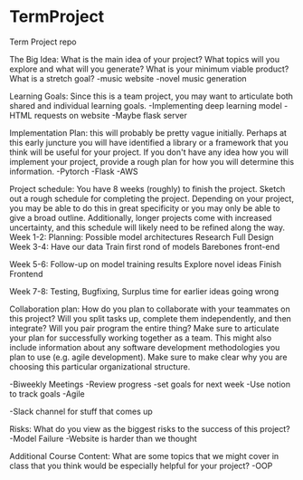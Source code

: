 # TermProject
Term Project repo

The Big Idea: What is the main idea of your project? What topics will you explore and what will you generate? What is your minimum viable product? What is a stretch goal?
  -music website
  -novel music generation

Learning Goals: Since this is a team project, you may want to articulate both shared and individual learning goals.
-Implementing deep learning model
-HTML requests on website
-Maybe flask server

Implementation Plan: this will probably be pretty vague initially. Perhaps at this early juncture you will have identified a library or a framework that you think will be useful for your project. If you don't have any idea how you will implement your project, provide a rough plan for how you will determine this information.
-Pytorch
-Flask
-AWS

Project schedule: You have 8 weeks (roughly) to finish the project. Sketch out a rough schedule for completing the project. Depending on your project, you may be able to do this in great specificity or you may only be able to give a broad outline. Additionally, longer projects come with increased uncertainty, and this schedule will likely need to be refined along the way.
Week 1-2:
Planning:
Possible model architectures
Research
Full Design
Week 3-4:
Have our data
Train first rond of models
Barebones front-end

Week 5-6:
Follow-up on model training results
Explore novel ideas
Finish Frontend

Week 7-8:
Testing, Bugfixing, Surplus time for earlier ideas going wrong

Collaboration plan: How do you plan to collaborate with your teammates on this project? Will you split tasks up, complete them independently, and then integrate? Will you pair program the entire thing? Make sure to articulate your plan for successfully working together as a team. This might also include information about any software development methodologies you plan to use (e.g. agile development). Make sure to make clear why you are choosing this particular organizational structure.

-Biweekly Meetings
  -Review progress
  -set goals for next week
  -Use notion to track goals
  -Agile
 
 -Slack channel for stuff that comes up
 
Risks: What do you view as the biggest risks to the success of this project?
-Model Failure
-Website is harder than we thought


Additional Course Content: What are some topics that we might cover in class that you think would be especially helpful for your project?
-OOP


